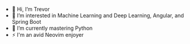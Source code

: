 - 👋 Hi, I’m Trevor
- 👀 I’m interested in Machine Learning and Deep Learning, Angular, and Spring Boot
- 🌱 I’m currently mastering Python
- ⚡️ I'm an avid Neovim enjoyer
